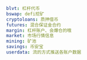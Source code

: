 [//]: # (目录说明)
```yaml
blvt: 杠杆代币
bswap: defi挖矿
cryptoloans: 质押借币
futures: 混合保证金合约
margin: 杠杆账户、会爆仓的哦
market: 市场行情信息
mining: 矿池
savings: 币安宝
userdata: 流的方式推送各账户数据
```